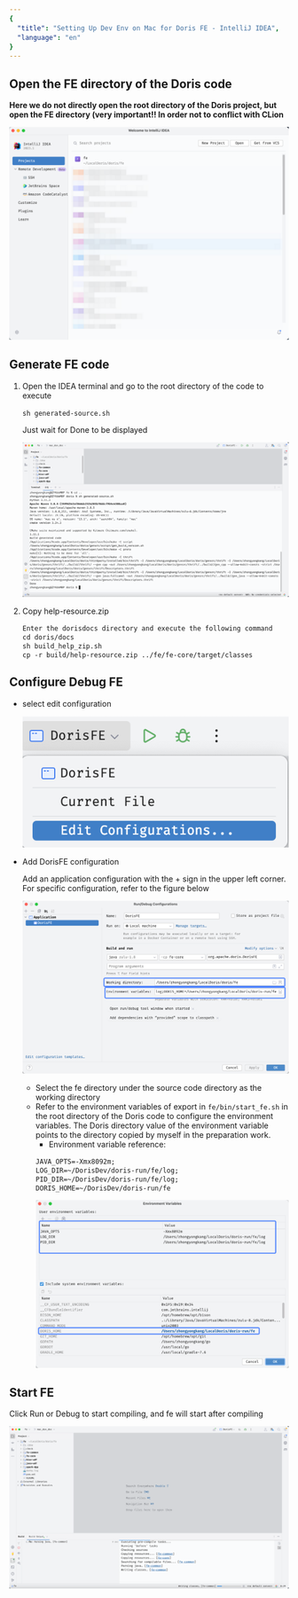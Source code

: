 ```yaml
---
{
  "title": "Setting Up Dev Env on Mac for Doris FE - IntelliJ IDEA",
  "language": "en"
}
---
```


<!-- 
Licensed to the Apache Software Foundation (ASF) under one
or more contributor license agreements.  See the NOTICE file
distributed with this work for additional information
regarding copyright ownership.  The ASF licenses this file
to you under the Apache License, Version 2.0 (the
"License"); you may not use this file except in compliance
with the License.  You may obtain a copy of the License at

  http://www.apache.org/licenses/LICENSE-2.0

Unless required by applicable law or agreed to in writing,
software distributed under the License is distributed on an
"AS IS" BASIS, WITHOUT WARRANTIES OR CONDITIONS OF ANY
KIND, either express or implied.  See the License for the
specific language governing permissions and limitations
under the License.
-->

## Open the FE directory of the Doris code

**Here we do not directly open the root directory of the Doris project, but open the FE directory (very important!! In order not to conflict with CLion**

![deployment1](/docs/images/mac-idea-deployment1.png)

## Generate FE code

1. Open the IDEA terminal and go to the root directory of the code to execute

   `sh generated-source.sh`

   Just wait for Done to be displayed
    
    ![deployment2](/docs/images/mac-idea-deployment2.png)

2. Copy help-resource.zip

    ```
    Enter the dorisdocs directory and execute the following command
    cd doris/docs
    sh build_help_zip.sh
    cp -r build/help-resource.zip ../fe/fe-core/target/classes
    ```

## Configure Debug FE

- select edit configuration

  ![deployment3](/docs/images/mac-idea-deployment3.png)

- Add DorisFE configuration

  Add an application configuration with the + sign in the upper left corner. For specific configuration, refer to the figure below

  ![deployment4](/docs/images/mac-idea-deployment4.png)

  - Select the fe directory under the source code directory as the working directory
  - Refer to the environment variables of export in `fe/bin/start_fe.sh` in the root directory of the Doris code to configure the environment variables.
    The Doris directory value of the environment variable points to the directory copied by myself in the preparation work.
    - Environment variable reference:
    ```
    JAVA_OPTS=-Xmx8092m;
    LOG_DIR=~/DorisDev/doris-run/fe/log;
    PID_DIR=~/DorisDev/doris-run/fe/log;
    DORIS_HOME=~/DorisDev/doris-run/fe
    ```
    ![deployment5](/docs/images/mac-idea-deployment5.png)

## Start FE

Click Run or Debug to start compiling, and fe will start after compiling

![deployment6](/docs/images/mac-idea-deployment6.png)
